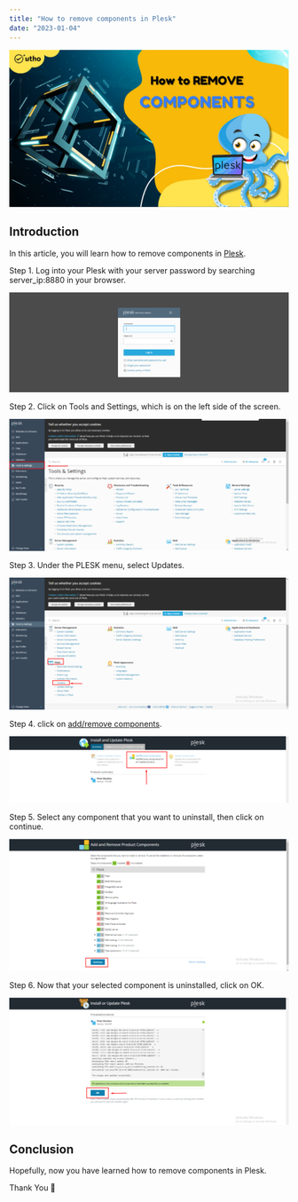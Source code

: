 ```yaml
---
title: "How to remove components in Plesk"
date: "2023-01-04"
---
```


![How to remove components in Plesk](images/How-to-remove-components-in-Plesk_utho.jpg)

## Introduction

In this article, you will learn how to remove components in [Plesk](https://en.wikipedia.org/wiki/Plesk).

Step 1. Log into your Plesk with your server password by searching server\_ip:8880 in your browser.

![command output](images/image-679-1024x367.png)

Step 2. Click on Tools and Settings, which is on the left side of the screen.

![remove components in Plesk](images/image-730-1024x483.png)

Step 3. Under the PLESK menu, select Updates. 

![remove components in Plesk](images/image-731-1024x484.png)

Step 4. click on [add/remove components](https://utho.com/docs/tutorial/how-to-add-or-remove-components-in-plesk/).

![remove components in Plesk](images/image-732-1024x244.png)

Step 5. Select any component that you want to uninstall, then click on continue.

![remove components in Plesk](images/image-733-1024x482.png)

Step 6. Now that your selected component is uninstalled, click on OK.

![Step 6 output](images/image-734-1024x465.png)

## Conclusion

Hopefully, now you have learned how to remove components in Plesk.

Thank You 🙂
